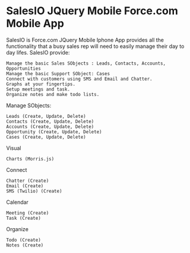 SalesIO JQuery Mobile Force.com Mobile App
===========================================

SalesIO is Force.com JQuery Mobile Iphone App provides all the functionality that a busy sales rep will need to easily manage their day to day lifes. 
SalesIO provide:
    
    Manage the basic Sales SObjects : Leads, Contacts, Accounts, Opportunities
    Manage the basic Support SObject: Cases
    Connect with customers using SMS and Email and Chatter. 
    Graphs at your fingertips.
    Setup meetings and task.
    Organize notes and make todo lists. 

Manage SObjects:

    Leads (Create, Update, Delete)
    Contacts (Create, Update, Delete)
    Accounts (Create, Update, Delete)
    Opportunity (Create, Update, Delete)
    Cases (Create, Update, Delete)
     
Visual

    Charts (Morris.js)
    
Connect
  
    Chatter (Create)
    Email (Create)
    SMS (Twilio) (Create)
    
Calendar 
    
    Meeting (Create)
    Task (Create)
    
Organize
  
    Todo (Create)
    Notes (Create)
    
    
  
    
